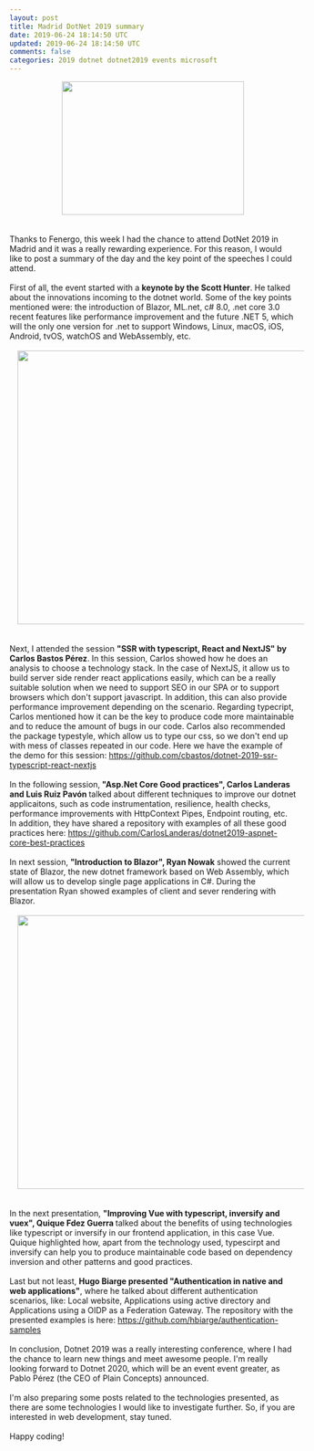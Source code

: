 ```yaml
---           
layout: post
title: Madrid DotNet 2019 summary
date: 2019-06-24 18:14:50 UTC
updated: 2019-06-24 18:14:50 UTC
comments: false
categories: 2019 dotnet dotnet2019 events microsoft
---
```

<div class="separator" style="clear: both; text-align: center;"><a href="https://1.bp.blogspot.com/-wYgUDN2FroQ/XQ1iK2EGGkI/AAAAAAAAFl0/eqAUQLYDDtMMdnAwi6dEAWGKmww_PLHSwCLcBGAs/s1600/dotnet.PNG" imageanchor="1" style="margin-left: 1em; margin-right: 1em;"><img border="0" data-original-height="390" data-original-width="533" height="234" src="https://1.bp.blogspot.com/-wYgUDN2FroQ/XQ1iK2EGGkI/AAAAAAAAFl0/eqAUQLYDDtMMdnAwi6dEAWGKmww_PLHSwCLcBGAs/s320/dotnet.PNG" width="320" /></a></div><br /><br />Thanks to Fenergo, this week I had the chance to attend DotNet 2019 in Madrid and it was a really rewarding experience. For this reason, I would like to post a summary of the day and the key point of the speeches I could attend.<br /><br />First of all, the event started with a <b>keynote by the Scott Hunter</b>. He talked about the innovations incoming to the dotnet world. Some of the key points mentioned were: the introduction of Blazor, ML.net, c# 8.0, .net core 3.0 recent features like performance improvement and the future .NET 5, which will the only one version for .net to support Windows, Linux, macOS, iOS, Android, tvOS, watchOS and WebAssembly, etc.<br /><br /><div class="separator" style="clear: both; text-align: center;"><a href="https://1.bp.blogspot.com/-33xo68JV5do/XQ-ixMtnUmI/AAAAAAAAFmE/dJLFImaNEfMC9KUTRUTxZpAUBXhFAmTSACLcBGAs/s1600/0.jpg" imageanchor="1" style="margin-left: 1em; margin-right: 1em;"><img border="0" data-original-height="1200" data-original-width="1600" height="480" src="https://1.bp.blogspot.com/-33xo68JV5do/XQ-ixMtnUmI/AAAAAAAAFmE/dJLFImaNEfMC9KUTRUTxZpAUBXhFAmTSACLcBGAs/s640/0.jpg" width="640" /></a></div><br /><br />Next, I attended the session <b>"SSR with typescript, React and NextJS" by Carlos Bastos Pérez</b>. In this session, Carlos showed how he does an analysis to choose a technology stack. In the case of NextJS, it allow us to build server side render react applications easily, which can be a really suitable solution when we need to support SEO in our SPA or to support browsers which don't support javascript. In addition, this can also provide performance improvement depending on the scenario. Regarding typecript, Carlos mentioned how it can be the key to produce code more maintainable and to reduce the amount of bugs in our code. Carlos also recommended the package typestyle, which allow us to type our css, so we don't end up with mess of classes repeated in our code. Here we have the example of the demo for this session:&nbsp;<a href="https://github.com/cbastos/dotnet-2019-ssr-typescript-react-nextjs">https://github.com/cbastos/dotnet-2019-ssr-typescript-react-nextjs</a><br /><br />In the following session,<b> "Asp.Net Core Good practices", Carlos Landeras and Luis Ruiz Pavón </b>talked about different techniques to improve our dotnet applicaitons, such as code instrumentation, resilience, health checks, performance improvements with HttpContext Pipes, Endpoint routing, etc. In addition, they have shared a repository with examples of all these good practices here:&nbsp;<a href="https://github.com/CarlosLanderas/dotnet2019-aspnet-core-best-practices">https://github.com/CarlosLanderas/dotnet2019-aspnet-core-best-practices</a><br /><br />In next session, <b>"Introduction to Blazor", Ryan Nowak</b> showed the current state of Blazor, the new dotnet framework based on Web Assembly, which will allow us to develop single page applications in C#. During the presentation Ryan showed examples of client and sever rendering with Blazor.<br /><br /><div class="separator" style="clear: both; text-align: center;"><a href="https://1.bp.blogspot.com/-YiU3LpbYTaw/XQ-k1-DGXFI/AAAAAAAAFmQ/_Ghjelht8l84fvxpfpwf-Ahl3BVysNXWgCLcBGAs/s1600/IMG_20190619_150154.jpg" imageanchor="1" style="margin-left: 1em; margin-right: 1em;"><img border="0" data-original-height="1200" data-original-width="1600" height="480" src="https://1.bp.blogspot.com/-YiU3LpbYTaw/XQ-k1-DGXFI/AAAAAAAAFmQ/_Ghjelht8l84fvxpfpwf-Ahl3BVysNXWgCLcBGAs/s640/IMG_20190619_150154.jpg" width="640" /></a></div><br /><br />In the next presentation, <b>"Improving Vue with typescript, inversify and vuex", Quique Fdez Guerra </b>talked about the benefits of using technologies like typescript or inversify in our frontend application, in this case Vue. Quique highlighted how, apart from the technology used,&nbsp;typescirpt and inversify can help you to&nbsp;produce maintainable code based on dependency inversion and other patterns and good practices.<br /><br />Last but not least, <b>Hugo Biarge presented "Authentication in native and web applications"</b>, where he talked about different authentication scenarios, like: Local website, Applications using active directory and Applications using a OIDP as a Federation Gateway. The repository with the presented examples is here:&nbsp;<a href="https://github.com/hbiarge/authentication-samples">https://github.com/hbiarge/authentication-samples</a><br /><br />In conclusion, Dotnet 2019 was a really interesting conference, where I had the chance to learn new things and meet awesome people. I'm really looking forward to Dotnet 2020, which will be an event event greater, as Pablo Pérez (the CEO of Plain Concepts) announced.<br /><br />I'm also preparing some posts related to the technologies presented, as there are some technologies I would like to investigate further. So, if you are interested in web development, stay tuned.<br /><br />Happy coding!